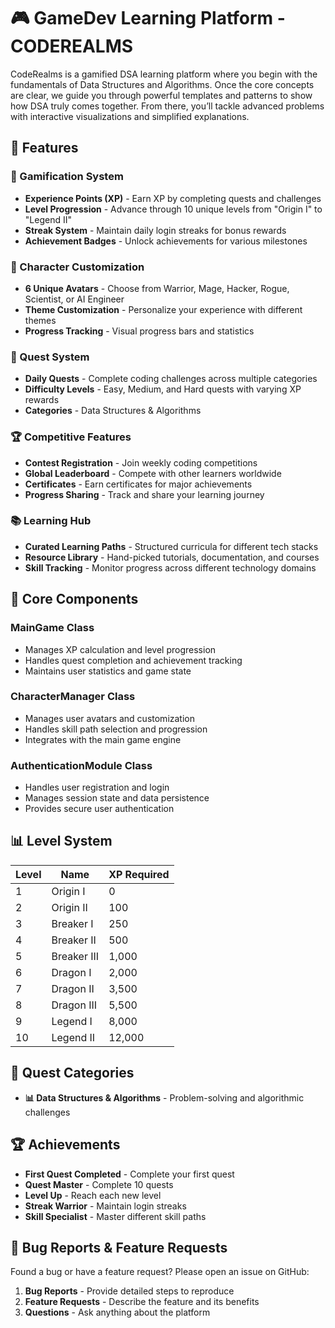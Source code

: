 # 🎮 GameDev Learning Platform - CODEREALMS
CodeRealms is a gamified DSA learning platform where you begin with the fundamentals of Data Structures and Algorithms. Once the core concepts are clear, we guide you through powerful templates and patterns to show how DSA truly comes together. From there, you’ll tackle advanced problems with interactive visualizations and simplified explanations.  

## 🌟 Features
### 🎯 Gamification System
- **Experience Points (XP)** - Earn XP by completing quests and challenges
- **Level Progression**      - Advance through 10 unique levels from "Origin I" to "Legend II"
- **Streak System**          - Maintain daily login streaks for bonus rewards
- **Achievement Badges**     - Unlock achievements for various milestones

### 🎨 Character Customization
- **6 Unique Avatars**     - Choose from Warrior, Mage, Hacker, Rogue, Scientist, or AI Engineer
- **Theme Customization**  - Personalize your experience with different themes
- **Progress Tracking**    - Visual progress bars and statistics

### 🎯 Quest System
- **Daily Quests**         - Complete coding challenges across multiple categories
- **Difficulty Levels**    - Easy, Medium, and Hard quests with varying XP rewards
- **Categories**           - Data Structures & Algorithms

### 🏆 Competitive Features
- **Contest Registration** - Join weekly coding competitions
- **Global Leaderboard**   - Compete with other learners worldwide
- **Certificates**         - Earn certificates for major achievements
- **Progress Sharing**     - Track and share your learning journey

### 📚 Learning Hub
- **Curated Learning Paths** - Structured curricula for different tech stacks
- **Resource Library** - Hand-picked tutorials, documentation, and courses
- **Skill Tracking** - Monitor progress across different technology domains

## 🎨 Core Components
### MainGame Class
- Manages XP calculation and level progression
- Handles quest completion and achievement tracking
- Maintains user statistics and game state

### CharacterManager Class
- Manages user avatars and customization
- Handles skill path selection and progression
- Integrates with the main game engine

### AuthenticationModule Class
- Handles user registration and login
- Manages session state and data persistence
- Provides secure user authentication

## 📊 Level System
| Level | Name        | XP Required |
|-------|-------------|-------------|
| 1     | Origin I    | 0           |
| 2     | Origin II   | 100         |
| 3     | Breaker I   | 250         |
| 4     | Breaker II  | 500         |
| 5     | Breaker III | 1,000       |
| 6     | Dragon I    | 2,000       |
| 7     | Dragon II   | 3,500       |
| 8     | Dragon III  | 5,500       | 
| 9     | Legend I    | 8,000       |
| 10    | Legend II   | 12,000      |

## 🎯 Quest Categories
- **📊 Data Structures & Algorithms** - Problem-solving and algorithmic challenges

## 🏆 Achievements
- **First Quest Completed** - Complete your first quest
- **Quest Master**          - Complete 10 quests
- **Level Up**              - Reach each new level
- **Streak Warrior**        - Maintain login streaks
- **Skill Specialist**      - Master different skill paths

## 🐛 Bug Reports & Feature Requests
Found a bug or have a feature request? Please open an issue on GitHub:

1. **Bug Reports** - Provide detailed steps to reproduce
2. **Feature Requests** - Describe the feature and its benefits
3. **Questions** - Ask anything about the platform
